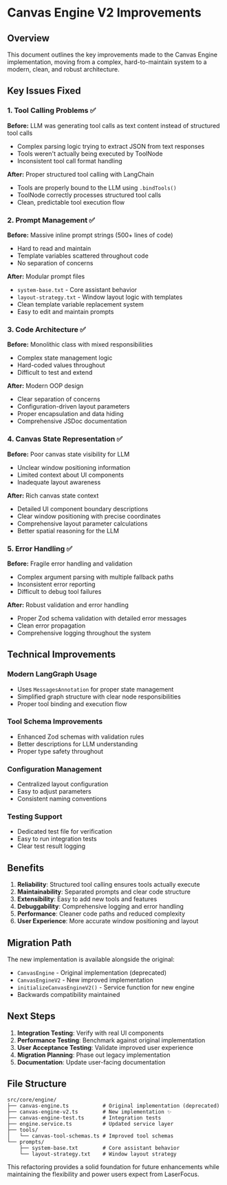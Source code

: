 # Canvas Engine V2 Improvements

## Overview
This document outlines the key improvements made to the Canvas Engine implementation, moving from a complex, hard-to-maintain system to a modern, clean, and robust architecture.

## Key Issues Fixed

### 1. Tool Calling Problems ✅
**Before:** LLM was generating tool calls as text content instead of structured tool calls
- Complex parsing logic trying to extract JSON from text responses
- Tools weren't actually being executed by ToolNode
- Inconsistent tool call format handling

**After:** Proper structured tool calling with LangChain
- Tools are properly bound to the LLM using `.bindTools()`
- ToolNode correctly processes structured tool calls
- Clean, predictable tool execution flow

### 2. Prompt Management ✅
**Before:** Massive inline prompt strings (500+ lines of code)
- Hard to read and maintain
- Template variables scattered throughout code
- No separation of concerns

**After:** Modular prompt files
- `system-base.txt` - Core assistant behavior
- `layout-strategy.txt` - Window layout logic with templates
- Clean template variable replacement system
- Easy to edit and maintain prompts

### 3. Code Architecture ✅
**Before:** Monolithic class with mixed responsibilities
- Complex state management logic
- Hard-coded values throughout
- Difficult to test and extend

**After:** Modern OOP design
- Clear separation of concerns
- Configuration-driven layout parameters
- Proper encapsulation and data hiding
- Comprehensive JSDoc documentation

### 4. Canvas State Representation ✅
**Before:** Poor canvas state visibility for LLM
- Unclear window positioning information
- Limited context about UI components
- Inadequate layout awareness

**After:** Rich canvas state context
- Detailed UI component boundary descriptions
- Clear window positioning with precise coordinates
- Comprehensive layout parameter calculations
- Better spatial reasoning for the LLM

### 5. Error Handling ✅
**Before:** Fragile error handling and validation
- Complex argument parsing with multiple fallback paths
- Inconsistent error reporting
- Difficult to debug tool failures

**After:** Robust validation and error handling
- Proper Zod schema validation with detailed error messages
- Clean error propagation
- Comprehensive logging throughout the system

## Technical Improvements

### Modern LangGraph Usage
- Uses `MessagesAnnotation` for proper state management
- Simplified graph structure with clear node responsibilities
- Proper tool binding and execution flow

### Tool Schema Improvements
- Enhanced Zod schemas with validation rules
- Better descriptions for LLM understanding
- Proper type safety throughout

### Configuration Management
- Centralized layout configuration
- Easy to adjust parameters
- Consistent naming conventions

### Testing Support
- Dedicated test file for verification
- Easy to run integration tests
- Clear test result logging

## Benefits

1. **Reliability**: Structured tool calling ensures tools actually execute
2. **Maintainability**: Separated prompts and clear code structure
3. **Extensibility**: Easy to add new tools and features
4. **Debuggability**: Comprehensive logging and error handling
5. **Performance**: Cleaner code paths and reduced complexity
6. **User Experience**: More accurate window positioning and layout

## Migration Path

The new implementation is available alongside the original:
- `CanvasEngine` - Original implementation (deprecated)
- `CanvasEngineV2` - New improved implementation
- `initializeCanvasEngineV2()` - Service function for new engine
- Backwards compatibility maintained

## Next Steps

1. **Integration Testing**: Verify with real UI components
2. **Performance Testing**: Benchmark against original implementation  
3. **User Acceptance Testing**: Validate improved user experience
4. **Migration Planning**: Phase out legacy implementation
5. **Documentation**: Update user-facing documentation

## File Structure

```
src/core/engine/
├── canvas-engine.ts           # Original implementation (deprecated)
├── canvas-engine-v2.ts        # New implementation ✨
├── canvas-engine-test.ts      # Integration tests
├── engine.service.ts          # Updated service layer
├── tools/
│   └── canvas-tool-schemas.ts # Improved tool schemas
└── prompts/
    ├── system-base.txt        # Core assistant behavior
    └── layout-strategy.txt    # Window layout strategy
```

This refactoring provides a solid foundation for future enhancements while maintaining the flexibility and power users expect from LaserFocus. 